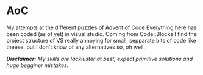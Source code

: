# AoC
My attempts at the different puzzles of [Advent of Code](https://adventofcode.com/)
Everything here has been coded (as of yet) in visual studio. Coming from Code::Blocks I find the project structure of VS really annoying for small, sepparate bits of code like theese, but I don't know of any alternatives so, oh well.

*__Disclaimer:__ My skills are lackluster at best, expect primitive solutions and huge begginer mistakes.*
